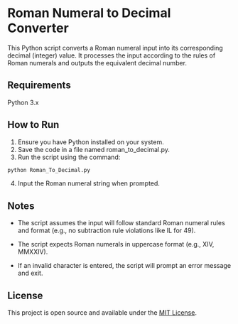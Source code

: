 # Roman Numeral to Decimal Converter

This Python script converts a Roman numeral input into its corresponding decimal (integer) value. It processes the input according to the rules of Roman numerals and outputs the equivalent decimal number.

## Requirements
Python 3.x

## How to Run
1. Ensure you have Python installed on your system.
2. Save the code in a file named roman_to_decimal.py.
3. Run the script using the command:
```bash
python Roman_To_Decimal.py
```
4. Input the Roman numeral string when prompted.

## Notes
- The script assumes the input will follow standard Roman numeral rules and format (e.g., no subtraction rule violations like IL for 49).

- The script expects Roman numerals in uppercase format (e.g., XIV, MMXXIV).
- If an invalid character is entered, the script will prompt an error message and exit.

## License
This project is open source and available under the [MIT License](https://opensource.org/licenses/MIT).
